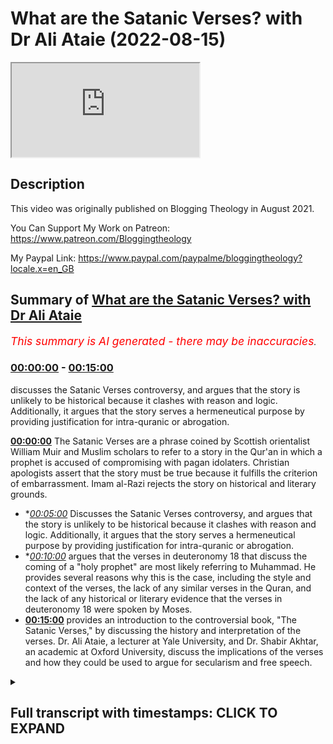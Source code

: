 # What are the Satanic Verses? with Dr Ali Ataie (2022-08-15)

<iframe loading='lazy' src='https://www.youtube.com/embed/bIplkk05rd8'></iframe>

## Description

This video was originally published on Blogging Theology in August 2021. 

You Can Support My Work on Patreon:
https://www.patreon.com/Bloggingtheology

My Paypal Link: 
https://www.paypal.com/paypalme/bloggingtheology?locale.x=en_GB

## Summary of [What are the Satanic Verses? with Dr Ali Ataie](https://www.youtube.com/watch?v=bIplkk05rd8)


*<span style="color:red; font-size:125%">This summary is AI generated - there may be inaccuracies</span>. [](/)*

### [00:00:00](https://www.youtube.com/watch?v=bIplkk05rd8&t=0) - [00:15:00](https://www.youtube.com/watch?v=bIplkk05rd8&t=900)

 discusses the Satanic Verses controversy, and argues that the story is unlikely to be historical because it clashes with reason and logic. Additionally, it argues that the story serves a hermeneutical purpose by providing justification for intra-quranic or abrogation.

**[00:00:00](https://www.youtube.com/watch?v=bIplkk05rd8&t=0)** The Satanic Verses are a phrase coined by Scottish orientalist William Muir and Muslim scholars to refer to a story in the Qur'an in which a prophet is accused of compromising with pagan idolaters. Christian apologists assert that the story must be true because it fulfills the criterion of embarrassment. Imam al-Razi rejects the story on historical and literary grounds.
* **[00:05:00](https://www.youtube.com/watch?v=bIplkk05rd8&t=300)* Discusses the Satanic Verses controversy, and argues that the story is unlikely to be historical because it clashes with reason and logic. Additionally, it argues that the story serves a hermeneutical purpose by providing justification for intra-quranic or abrogation.
* **[00:10:00](https://www.youtube.com/watch?v=bIplkk05rd8&t=600)* argues that the verses in deuteronomy 18 that discuss the coming of a "holy prophet" are most likely referring to Muhammad. He provides several reasons why this is the case, including the style and context of the verses, the lack of any similar verses in the Quran, and the lack of any historical or literary evidence that the verses in deuteronomy 18 were spoken by Moses.
* **[00:15:00](https://www.youtube.com/watch?v=bIplkk05rd8&t=900)**  provides an introduction to the controversial book, "The Satanic Verses," by discussing the history and interpretation of the verses. Dr. Ali Ataie, a lecturer at Yale University, and Dr. Shabir Akhtar, an academic at Oxford University, discuss the implications of the verses and how they could be used to argue for secularism and free speech.

<details><summary><h2>Full transcript with timestamps: CLICK TO EXPAND</h2></summary>

[0:00:00](https://youtu.be/bIplkk05rd8?t=0) now now maybe maybe i'll mention this as a as a 
last point um there there's there's one popular    
[0:00:10](https://youtu.be/bIplkk05rd8?t=10) christian contention that i think i should 
probably respond to um because christians    
[0:00:15](https://youtu.be/bIplkk05rd8?t=15) christian apologists are always bringing 
this up um so so christian apologists contend    
[0:00:21](https://youtu.be/bIplkk05rd8?t=21) that the prophet like moses okay um cannot be 
the prophet muhammad peace be upon him because    
[0:00:28](https://youtu.be/bIplkk05rd8?t=28) the prophet apparently violates deuteronomy 18 
20. okay so so just as i said that the christian    
[0:00:36](https://youtu.be/bIplkk05rd8?t=36) jesus the christian jesus violates deuteronomy 18 
16 christian apologists will tell me the prophet    
[0:00:42](https://youtu.be/bIplkk05rd8?t=42) muhammad peace be upon him violates deuteronomy 
18 20. so what does deuteronomy 18 20 say    
[0:00:49](https://youtu.be/bIplkk05rd8?t=49) it says but the prophet who presumes to speak a 
word in my name which i have not commanded him or    
[0:00:56](https://youtu.be/bIplkk05rd8?t=56) who speaks in the name of other gods that prophet 
shall die okay so what are they talking about with    
[0:01:03](https://youtu.be/bIplkk05rd8?t=63) this verse they're talking about the story of the 
satanic verses right of course this was a phrase    
[0:01:09](https://youtu.be/bIplkk05rd8?t=69) that was coined by you know scottish orientalist 
william muir muslim scholars refer to it as    
[0:01:16](https://youtu.be/bIplkk05rd8?t=76) something like that but but as you know christian 
christian apologists they love this story    
[0:01:23](https://youtu.be/bIplkk05rd8?t=83) right they think it's the greatest thing since the    
[0:01:26](https://youtu.be/bIplkk05rd8?t=86) oceans right they think it's the greatest thing 
since sliced sliced bread at holy communion  
[0:01:35](https://youtu.be/bIplkk05rd8?t=95) so as as the story goes and there and there are 
multiple contradictory versions of this story    
[0:01:41](https://youtu.be/bIplkk05rd8?t=101) yeah you know when when the prophet was in necca 
he was reciting surah to najam and he recited  
[0:01:49](https://youtu.be/bIplkk05rd8?t=109) have you not seen these three allat and menat    
[0:01:53](https://youtu.be/bIplkk05rd8?t=113) these were considered to be goddesses among the 
the pagans and then satan apparently whispered    
[0:02:00](https://youtu.be/bIplkk05rd8?t=120) two false verses to the prophet which 
he thought were divine revelation  
[0:02:11](https://youtu.be/bIplkk05rd8?t=131) eventually the prophet the muslims 
and all of the idolaters prostrated    
[0:02:16](https://youtu.be/bIplkk05rd8?t=136) word then spread that the prophet had compromised 
with the idolaters and everything just sort of    
[0:02:22](https://youtu.be/bIplkk05rd8?t=142) got along but then gabriel informed the prophet 
and those verses were removed from the quran so    
[0:02:29](https://youtu.be/bIplkk05rd8?t=149) that's sort of the basic story now christians they 
point out that this story of the satanic verses    
[0:02:35](https://youtu.be/bIplkk05rd8?t=155) it must be true because it fulfills the criterion 
of embarrassment right they say why would a muslim    
[0:02:42](https://youtu.be/bIplkk05rd8?t=162) invent the story why would a muslim invent a 
story that embarrasses the prophet it must be true    
[0:02:48](https://youtu.be/bIplkk05rd8?t=168) so i personally agree with imam al-razi about this 
story okay so imam al-razi he said that this story    
[0:02:55](https://youtu.be/bIplkk05rd8?t=175) not only clashes with the quran and 
the sunnah but also clashes with reason    
[0:03:02](https://youtu.be/bIplkk05rd8?t=182) carl ernst uh who wrote a book called how to read 
the quran he's professor of islamic studies at    
[0:03:07](https://youtu.be/bIplkk05rd8?t=187) chapel hill he also rejects this story on strictly 
historical and literary grounds he's not a very    
[0:03:14](https://youtu.be/bIplkk05rd8?t=194) flimsy basis for the history yeah but but here's 
here's here's my uh here's my response uh first    
[0:03:20](https://youtu.be/bIplkk05rd8?t=200) of all the the criterion of embarrassment is the 
weakest of the criteria of modern historiography    
[0:03:27](https://youtu.be/bIplkk05rd8?t=207) so we shouldn't really over emphasize it and i 
know that uh jonathan brown as you pointed out    
[0:03:33](https://youtu.be/bIplkk05rd8?t=213) uh makes that point in one of your videos um uh he 
makes that point in his in his introductory book    
[0:03:40](https://youtu.be/bIplkk05rd8?t=220) about the prophet peace be upon him now why would 
a muslim make the muslims fabricated hundreds and    
[0:03:46](https://youtu.be/bIplkk05rd8?t=226) hundreds of hadith okay ibn new jersey he actually 
collected he has a book called kitabul moduaat    
[0:03:53](https://youtu.be/bIplkk05rd8?t=233) right the book of fabricated hadith who fabricated 
these hadith jews christians no muslims muslims in    
[0:04:02](https://youtu.be/bIplkk05rd8?t=242) the past foisted lies upon the prophet this is 
a fact it's a sad fact but it's a fact why did    
[0:04:08](https://youtu.be/bIplkk05rd8?t=248) they do this for various reasons people wanted 
to justify their own theological or political    
[0:04:14](https://youtu.be/bIplkk05rd8?t=254) positions people wanted to justify their immoral 
behavior for selfish reasons muslims in positions    
[0:04:20](https://youtu.be/bIplkk05rd8?t=260) of power wanted to keep their power at all costs 
power corrupts you know people had weak faith or    
[0:04:27](https://youtu.be/bIplkk05rd8?t=267) no faith there have always been hypocrites muslims 
fabricated hadith that made the prophet look bad    
[0:04:34](https://youtu.be/bIplkk05rd8?t=274) they made him look like a racist at least 
they tried to do that they did this for their    
[0:04:38](https://youtu.be/bIplkk05rd8?t=278) own selfish reasons they wanted to justify their 
practice of chattel slavery for instance i mean we    
[0:04:45](https://youtu.be/bIplkk05rd8?t=285) can flip the tables on the christian here or ask 
a christian who wrote the infancy gospel of thomas    
[0:04:51](https://youtu.be/bIplkk05rd8?t=291) and they'll say heretics well what was their 
religion they were christian why did the christian    
[0:04:57](https://youtu.be/bIplkk05rd8?t=297) authors of the infancy gospel of thomas write 
that jesus as a child killed another child    
[0:05:05](https://youtu.be/bIplkk05rd8?t=305) and then murdered one of his teachers according 
to the criterion of embarrassment this must be    
[0:05:11](https://youtu.be/bIplkk05rd8?t=311) true i mean why would a christian invent the 
story right so i think they would get the point    
[0:05:17](https://youtu.be/bIplkk05rd8?t=317) but but but secondly in the eyes of the people 
who actually fabricated this particular story    
[0:05:23](https://youtu.be/bIplkk05rd8?t=323) did it really make the prophet look bad was 
it really embarrassing in their eyes exactly    
[0:05:29](https://youtu.be/bIplkk05rd8?t=329) maybe not i personally don't have a problem 
with one or the other but i don't think    
[0:05:33](https://youtu.be/bIplkk05rd8?t=333) it's historical because i understand it's 
flimsy but what it shows is that god through    
[0:05:38](https://youtu.be/bIplkk05rd8?t=338) through the angel gabriel protected the 
prophet from satan's satanic attack um    
[0:05:45](https://youtu.be/bIplkk05rd8?t=345) so it actually confirms uh the authenticity 
of his mission because he was protected    
[0:05:49](https://youtu.be/bIplkk05rd8?t=349) from satan so for me it's not a problem either 
way only if you did it in a tendentious way to    
[0:05:55](https://youtu.be/bIplkk05rd8?t=355) make a political point yeah is the problem 
but there's another way of looking at it    
[0:06:00](https://youtu.be/bIplkk05rd8?t=360) and to see it actually as a confirmation of 
the prophethood because gabriel intervened and  
[0:06:07](https://youtu.be/bIplkk05rd8?t=367) yeah and that's that's iben tamiya's position 
and it's in it's a respectable position right    
[0:06:13](https://youtu.be/bIplkk05rd8?t=373) so yeah on the contrary maybe for 
the people who invented the story    
[0:06:17](https://youtu.be/bIplkk05rd8?t=377) the story demonstrated that god rescued the 
prophet and the believers from the vile of    
[0:06:22](https://youtu.be/bIplkk05rd8?t=382) from the viles of the devil and the story also had 
an exegetical purpose i mean it explained chapter    
[0:06:28](https://youtu.be/bIplkk05rd8?t=388) 22 verse 52 of the quran this idea that you know 
god cancels out what satan throws in so there were    
[0:06:35](https://youtu.be/bIplkk05rd8?t=395) strong theological motivations for fabricating 
the story it provided a subabu nuzu for 2252    
[0:06:43](https://youtu.be/bIplkk05rd8?t=403) as well as justified this type of intra-quranic 
or abrogation so it served a hermeneutical purpose    
[0:06:51](https://youtu.be/bIplkk05rd8?t=411) so but one might ask okay what does 2252 mean then 
when it says god cancels out what satan throws in    
[0:06:58](https://youtu.be/bIplkk05rd8?t=418) was it what is it referring to if not the satanic 
versus incident well according to imam arazi    
[0:07:06](https://youtu.be/bIplkk05rd8?t=426) this just means that the prophets are human 
beings they're not angels they have emotions    
[0:07:10](https://youtu.be/bIplkk05rd8?t=430) and that they're not impervious to temptation yet 
with god's help they're able to overcome their    
[0:07:16](https://youtu.be/bIplkk05rd8?t=436) temptations so nash in this verse is used in the 
linguistic sense of removing or wiping something    
[0:07:23](https://youtu.be/bIplkk05rd8?t=443) away not in the technical sense of a verse 
abrogating another verse but even with this said    
[0:07:30](https://youtu.be/bIplkk05rd8?t=450) the story doesn't make historical sense it clashes 
with reason and logic for one thing it says that    
[0:07:35](https://youtu.be/bIplkk05rd8?t=455) 2252 abrogated the so-called satanic verses this 
is very strange why is it strange a bit ridiculous    
[0:07:44](https://youtu.be/bIplkk05rd8?t=464) because 2252 was revealed in medina many years 
later so were the muslims praying to alat and    
[0:07:52](https://youtu.be/bIplkk05rd8?t=472) el uzza and manat for many years these false 
verses were being recited by the prophet and    
[0:07:57](https://youtu.be/bIplkk05rd8?t=477) the companions for eight years of course not 
this is nonsense secondly and dr shabir ali    
[0:08:04](https://youtu.be/bIplkk05rd8?t=484) as well as some of the study quran commentators 
point this out that if the prophet said that it    
[0:08:10](https://youtu.be/bIplkk05rd8?t=490) that it was okay to pray to these goddesses that 
that would have been the end of his prophetic    
[0:08:16](https://youtu.be/bIplkk05rd8?t=496) career i mean he would have lost all credibility 
in in the eyes of both his followers and enemies    
[0:08:24](https://youtu.be/bIplkk05rd8?t=504) and we can actually i think demonstrate uh what 
the fabricator of the story did he took the    
[0:08:29](https://youtu.be/bIplkk05rd8?t=509) historical kernel of this story and he altered 
it in order to give the appearance of truth    
[0:08:35](https://youtu.be/bIplkk05rd8?t=515) so there is a hadith in bukhari that says the 
prophet recited surah najam and then he prostrated    
[0:08:41](https://youtu.be/bIplkk05rd8?t=521) and the muslims prostrated and the idolaters 
prostrated but it says nothing about satan or    
[0:08:48](https://youtu.be/bIplkk05rd8?t=528) satanic verses or you know these are the high 
flying cranes whose intercession is to be sought    
[0:08:54](https://youtu.be/bIplkk05rd8?t=534) it just says everyone prostrated okay so the 
obvious subtext is that the idolaters were    
[0:08:59](https://youtu.be/bIplkk05rd8?t=539) overcome with awe at the beauty of the prophet's 
recitation and so they prostrated when the prophet    
[0:09:06](https://youtu.be/bIplkk05rd8?t=546) did that's it but what about what about textual 
criticism right so were these verses really part    
[0:09:14](https://youtu.be/bIplkk05rd8?t=554) of the quran so so textual critics look at both 
external and internal evidence and i'll just give    
[0:09:21](https://youtu.be/bIplkk05rd8?t=561) you a quick example from the new testament luke 
22 44 okay it says and being in agony he meaning    
[0:09:29](https://youtu.be/bIplkk05rd8?t=569) jesus prayed more earnestly and his sweat was as 
if great drops of blood falling down on the ground    
[0:09:38](https://youtu.be/bIplkk05rd8?t=578) when we look at the external evidence that is 
the manuscript evidence the manuscript witnesses    
[0:09:45](https://youtu.be/bIplkk05rd8?t=585) for this verse we notice that the earliest 
manuscripts of luke do not contain this verse p69    
[0:09:52](https://youtu.be/bIplkk05rd8?t=592) p75 they don't contain this verse okay internal 
evidence looks at both the christology of luke as    
[0:10:00](https://youtu.be/bIplkk05rd8?t=600) well as luke's style and choice of words okay the 
luke in jesus is basically a stoic philosopher i    
[0:10:07](https://youtu.be/bIplkk05rd8?t=607) mean he's always in control of his emotions aaron 
calls him imperturbable right he can't be bothered    
[0:10:15](https://youtu.be/bIplkk05rd8?t=615) by anything even on on route to the crucifixion 
he's having this lucid conversation with    
[0:10:21](https://youtu.be/bIplkk05rd8?t=621) with women you know don't weep for me weep for 
yourselves there's no cry of dereliction in the    
[0:10:25](https://youtu.be/bIplkk05rd8?t=625) gospel of luke there isn't no father my god my 
god why hast thou forsaken me it's not there right    
[0:10:33](https://youtu.be/bIplkk05rd8?t=633) even though luke had market mark in front of him 
and luke you know father into your hands i commend    
[0:10:39](https://youtu.be/bIplkk05rd8?t=639) my spirit he's always in control so luke 22 44 
conflicts with the luke and jesus's personality    
[0:10:48](https://youtu.be/bIplkk05rd8?t=648) that's one thing secondly this verse interrupts 
a chiasm in the compositional structure of luke's    
[0:10:55](https://youtu.be/bIplkk05rd8?t=655) narrative which is really interesting thirdly 
this verse contains multiple hypox leguminoids    
[0:11:02](https://youtu.be/bIplkk05rd8?t=662) like words that do not appear anywhere else 
in luke's gospel so that's a good indicator    
[0:11:08](https://youtu.be/bIplkk05rd8?t=668) of a second hand writing these verses okay so 
both external and internal evidence support the    
[0:11:14](https://youtu.be/bIplkk05rd8?t=674) exclusion of this verse and fourthly i'll add 
this verse served a specific theological purpose    
[0:11:22](https://youtu.be/bIplkk05rd8?t=682) luke's gospel was beloved to the gnostics 
like marcion many of whom did not believe    
[0:11:28](https://youtu.be/bIplkk05rd8?t=688) that jesus had a an actual physical body so this 
verse was added by the proto-orthodox to prove    
[0:11:35](https://youtu.be/bIplkk05rd8?t=695) that jesus did have a physical body he's sweating 
blood right now just just interrupt their second    
[0:11:41](https://youtu.be/bIplkk05rd8?t=701) uh bar ehrman has written uh a scholarly work 
called the orthodox corruption of scripture    
[0:11:46](https://youtu.be/bIplkk05rd8?t=706) it's an investigation into the uh the 
inscribable alterations that were made to    
[0:11:51](https://youtu.be/bIplkk05rd8?t=711) the uh the manuscript tradition and the particular 
example you mentioned is certainly discussed in in    
[0:11:56](https://youtu.be/bIplkk05rd8?t=716) detail and with that very points if readers want 
to uh explore this further i do recommend bar    
[0:12:02](https://youtu.be/bIplkk05rd8?t=722) it's called the orthodox corruption of scripture 
it gives many examples of where later christian    
[0:12:07](https://youtu.be/bIplkk05rd8?t=727) scribes have altered the text of the new testament 
um and we can show this either to further a more    
[0:12:13](https://youtu.be/bIplkk05rd8?t=733) so-called orthodox theology or other agendas 
or adoptionist or patriotist or whatever so    
[0:12:19](https://youtu.be/bIplkk05rd8?t=739) the text has constantly been fought over by 
different scribes throughout the century so we're    
[0:12:23](https://youtu.be/bIplkk05rd8?t=743) altering it and changing it again and again and 
again yeah but but you're right this is this is    
[0:12:28](https://youtu.be/bIplkk05rd8?t=748) a good example that urban also brings up yeah but 
now if we if we apply yeah and that's an excellent    
[0:12:33](https://youtu.be/bIplkk05rd8?t=753) book the orthodox corruption scripture and if 
that proves to be too robust then he did like    
[0:12:38](https://youtu.be/bIplkk05rd8?t=758) a simpler sort of dummies version of it called um 
misquoting jesus sure yeah he's an academic worker    
[0:12:45](https://youtu.be/bIplkk05rd8?t=765) he's i think meant for other scholars but it's 
readable you're right he did a more popular work  
[0:12:54](https://youtu.be/bIplkk05rd8?t=774) yeah so so what if we applied then uh textual 
criticism to the satanic verses like i just    
[0:13:01](https://youtu.be/bIplkk05rd8?t=781) did to the gospel of luke and i'll end with this 
with respect to external evidence there are zero    
[0:13:08](https://youtu.be/bIplkk05rd8?t=788) manuscripts of the quran that contain these verses 
the satanic verses you can count them on no hands    
[0:13:14](https://youtu.be/bIplkk05rd8?t=794) there are zero pirate of the quran that contain 
these verses so these verses get an f they fail    
[0:13:22](https://youtu.be/bIplkk05rd8?t=802) miserably when it comes to external evidence 
bruce metzger would give them an f what what about    
[0:13:28](https://youtu.be/bIplkk05rd8?t=808) internal evidence do these verses agree with the 
style and context and choice of words and message    
[0:13:34](https://youtu.be/bIplkk05rd8?t=814) of the quran absolutely not there is nothing 
more antithetical to the message of the quran    
[0:13:40](https://youtu.be/bIplkk05rd8?t=820) than these verses also the there are certain 
words in these like that's a hypoxalagaminan very    
[0:13:47](https://youtu.be/bIplkk05rd8?t=827) strange world word you know these cranes you have 
this like form eight passive verb which is very    
[0:13:56](https://youtu.be/bIplkk05rd8?t=836) strange also a hypox lagamnon so this is clearly 
not the author of the quran so these verses    
[0:14:02](https://youtu.be/bIplkk05rd8?t=842) fail when it comes to internal evidence as well so 
the final verdict is that the satanic versus story    
[0:14:08](https://youtu.be/bIplkk05rd8?t=848) from a historical and literary perspective does 
not pass whatsoever the prophet peace be upon him    
[0:14:16](https://youtu.be/bIplkk05rd8?t=856) never spoke in the name of other gods he never 
said anything that god did not command him to say    
[0:14:21](https://youtu.be/bIplkk05rd8?t=861) and ironically in the very same surah 
how does the surah begin surah allah  
[0:14:32](https://youtu.be/bIplkk05rd8?t=872) the prophet never speaks from 
his caprice from his desires  
[0:14:40](https://youtu.be/bIplkk05rd8?t=880) everything that he says is revelation allamahu    
[0:14:44](https://youtu.be/bIplkk05rd8?t=884) he is taught by one mighty in power okay 
so my final conclusion would be that    
[0:14:51](https://youtu.be/bIplkk05rd8?t=891) uh that the best candidate for for deuteronomy 
18 18 is the holy prophet muhammad sallam and    
[0:14:59](https://youtu.be/bIplkk05rd8?t=899) i don't think anyone even comes comes close to 
him no oh that's a that's absolutely marvelous    
[0:15:06](https://youtu.be/bIplkk05rd8?t=906) i i i agree there's a lot of a lot of detail 
there some of which i've not heard before i'm    
[0:15:11](https://youtu.be/bIplkk05rd8?t=911) so pleased to have this on tape uh as a resource 
uh study tool even where as you say initially    
[0:15:18](https://youtu.be/bIplkk05rd8?t=918) people should go away look up the references check 
them uh and investigate this uh further and as i    
[0:15:23](https://youtu.be/bIplkk05rd8?t=923) said also if you want a good general introduction 
to the questions of biblical interpretation the um    
[0:15:30](https://youtu.be/bIplkk05rd8?t=930) the documentary hypothesis the deuteronomistic 
history the history of d the d school as as    
[0:15:36](https://youtu.be/bIplkk05rd8?t=936) as it's known this book will tell you everything 
it's a good introductory text christine hayes i'll    
[0:15:42](https://youtu.be/bIplkk05rd8?t=942) link to it uh she teaches at yale a colleague of 
dale martin who are having on again in a week or    
[0:15:49](https://youtu.be/bIplkk05rd8?t=949) two um i i've read bits of it it's very readable 
accessible uh which is why we published it so um    
[0:15:55](https://youtu.be/bIplkk05rd8?t=955) and also uh next week talking of the satanic 
verses um uh dr shabir akhtar who's an academic    
[0:16:02](https://youtu.be/bIplkk05rd8?t=962) at the university of oxford um he's a towering 
theologian and philosopher um he's gonna appear    
[0:16:08](https://youtu.be/bIplkk05rd8?t=968) next tuesday on blogging theology talking about 
guess what the satanic verses but not the one    
[0:16:14](https://youtu.be/bIplkk05rd8?t=974) not the ones that we're talking about the uh the 
notorious uh so-called novel by salman rushdie the    
[0:16:21](https://youtu.be/bIplkk05rd8?t=981) bushes writer and uh dr um akhtar will be talking 
about um secularism freedom of speech um and the    
[0:16:30](https://youtu.be/bIplkk05rd8?t=990) way that muhammad that the man is is uh uh seen 
as a you know you can insult him and degrade him    
[0:16:37](https://youtu.be/bIplkk05rd8?t=997) in the name of free speech and the implications 
of this satanic verse is novel uh in uk    
[0:16:44](https://youtu.be/bIplkk05rd8?t=1004) um literary history and i know this perhaps 
not had a big impact in the states but for uh    
[0:16:49](https://youtu.be/bIplkk05rd8?t=1009) the british audience uh i i know shaba akhtar and 
he's an outstanding intellect and um i'm sure be    
[0:16:55](https://youtu.be/bIplkk05rd8?t=1015) very interesting so that's a short advert for next 
time um but coming back to today thank you so much    
[0:17:03](https://youtu.be/bIplkk05rd8?t=1023) uh professor ali uh attay and uh for your 
outstanding um introduction to these issues    
[0:17:09](https://youtu.be/bIplkk05rd8?t=1029) such a um a polygon yeah certainly who is a person 
who can uh operate on so many different registers    
[0:17:16](https://youtu.be/bIplkk05rd8?t=1036) linguistically and through various ancient 
texts the bible the quran and so on and there's    
[0:17:22](https://youtu.be/bIplkk05rd8?t=1042) it's a real tree to have this kind of holistic 
synthesized um exposition of the issues rather    
[0:17:28](https://youtu.be/bIplkk05rd8?t=1048) than someone is narrowly focused on just one 
field you you're clearly an expert on many fields    
[0:17:34](https://youtu.be/bIplkk05rd8?t=1054) and it's that kind of multidisciplinary approach 
we really need when we're talking with christians    
[0:17:39](https://youtu.be/bIplkk05rd8?t=1059) and jews and muslims together about all these 
texts so um outstanding um uh work there thank    
[0:17:46](https://youtu.be/bIplkk05rd8?t=1066) you so much sir for your thank you and um you you 
you even suggested you might come again to talk    
[0:17:52](https://youtu.be/bIplkk05rd8?t=1072) about other texts like uh isaiah 42 um which 
is another key key text in the bible much uh    
[0:18:01](https://youtu.be/bIplkk05rd8?t=1081) discussed today countless youtube videos about it 
would be good to have um a scholarly um assessment    
[0:18:08](https://youtu.be/bIplkk05rd8?t=1088) of the evidence and really what does it say and uh 
i think it's a very strong candidate myself for um    
[0:18:14](https://youtu.be/bIplkk05rd8?t=1094) uh the prophet uh of islam and put it that 
way a rather strong candidate for that    
[0:18:20](https://youtu.be/bIplkk05rd8?t=1100) um passage um thank you is there anything else you 
wanted to say sir before we um conclude thank you    
[0:18:26](https://youtu.be/bIplkk05rd8?t=1106) thank you for having me and um you know i again i 
uh encourage people to uh subscribe to the channel    
[0:18:33](https://youtu.be/bIplkk05rd8?t=1113) um i mean this is this is uh this is what it's 
all about right it's it's god talk it's theology    
[0:18:42](https://youtu.be/bIplkk05rd8?t=1122) may god continue to bless you paul and looking 
forward to coming back inshallah thank you so much    
[0:18:48](https://youtu.be/bIplkk05rd8?t=1128) certainly be very welcome and i know there are 
many many people who will watch this um and will    
[0:18:54](https://youtu.be/bIplkk05rd8?t=1134) benefit from enormous i know from your last time 
you were on blogging theology the huge positive uh    
[0:19:00](https://youtu.be/bIplkk05rd8?t=1140) and almost a static um response that people had to 
what you were saying i was quite quite overwhelmed    
[0:19:05](https://youtu.be/bIplkk05rd8?t=1145) by it so i'm sure that'd be the same and uh anyway 
thank you very much i'll end it i think it's been    
[0:19:11](https://youtu.be/bIplkk05rd8?t=1151) two hours but uh it went by very quickly so thank 
you very much indeed thank you paul take care  
</details>